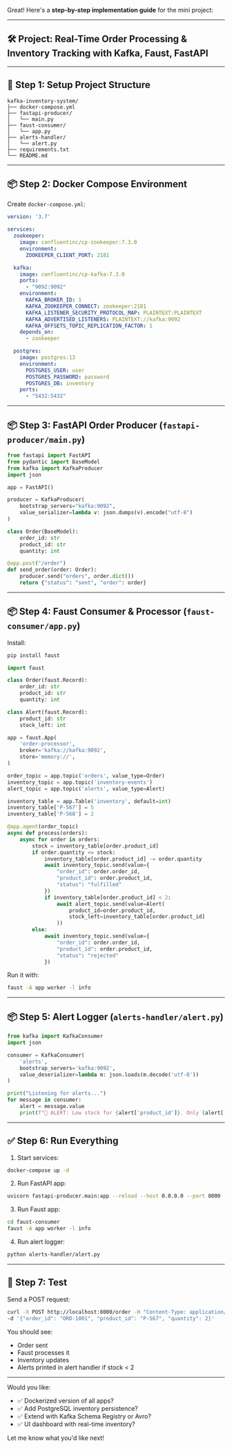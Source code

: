 Great! Here's a **step-by-step implementation guide** for the mini project:

---

## 🛠️ Project: Real-Time Order Processing & Inventory Tracking with Kafka, Faust, FastAPI

---

## 🔧 Step 1: Setup Project Structure

```
kafka-inventory-system/
├── docker-compose.yml
├── fastapi-producer/
│   └── main.py
├── faust-consumer/
│   └── app.py
├── alerts-handler/
│   └── alert.py
├── requirements.txt
└── README.md
```

---

## 📦 Step 2: Docker Compose Environment

Create `docker-compose.yml`:

```yaml
version: '3.7'

services:
  zookeeper:
    image: confluentinc/cp-zookeeper:7.3.0
    environment:
      ZOOKEEPER_CLIENT_PORT: 2181

  kafka:
    image: confluentinc/cp-kafka:7.3.0
    ports:
      - "9092:9092"
    environment:
      KAFKA_BROKER_ID: 1
      KAFKA_ZOOKEEPER_CONNECT: zookeeper:2181
      KAFKA_LISTENER_SECURITY_PROTOCOL_MAP: PLAINTEXT:PLAINTEXT
      KAFKA_ADVERTISED_LISTENERS: PLAINTEXT://kafka:9092
      KAFKA_OFFSETS_TOPIC_REPLICATION_FACTOR: 1
    depends_on:
      - zookeeper

  postgres:
    image: postgres:13
    environment:
      POSTGRES_USER: user
      POSTGRES_PASSWORD: password
      POSTGRES_DB: inventory
    ports:
      - "5432:5432"
```

---

## 📦 Step 3: FastAPI Order Producer (`fastapi-producer/main.py`)

```python
from fastapi import FastAPI
from pydantic import BaseModel
from kafka import KafkaProducer
import json

app = FastAPI()

producer = KafkaProducer(
    bootstrap_servers="kafka:9092",
    value_serializer=lambda v: json.dumps(v).encode("utf-8")
)

class Order(BaseModel):
    order_id: str
    product_id: str
    quantity: int

@app.post("/order")
def send_order(order: Order):
    producer.send("orders", order.dict())
    return {"status": "sent", "order": order}
```

---

## 📦 Step 4: Faust Consumer & Processor (`faust-consumer/app.py`)

Install:

```bash
pip install faust
```

```python
import faust

class Order(faust.Record):
    order_id: str
    product_id: str
    quantity: int

class Alert(faust.Record):
    product_id: str
    stock_left: int

app = faust.App(
    'order-processor',
    broker='kafka://kafka:9092',
    store='memory://',
)

order_topic = app.topic('orders', value_type=Order)
inventory_topic = app.topic('inventory-events')
alert_topic = app.topic('alerts', value_type=Alert)

inventory_table = app.Table('inventory', default=int)
inventory_table['P-567'] = 5
inventory_table['P-568'] = 2

@app.agent(order_topic)
async def process(orders):
    async for order in orders:
        stock = inventory_table[order.product_id]
        if order.quantity <= stock:
            inventory_table[order.product_id] -= order.quantity
            await inventory_topic.send(value={
                "order_id": order.order_id,
                "product_id": order.product_id,
                "status": "fulfilled"
            })
            if inventory_table[order.product_id] < 2:
                await alert_topic.send(value=Alert(
                    product_id=order.product_id,
                    stock_left=inventory_table[order.product_id]
                ))
        else:
            await inventory_topic.send(value={
                "order_id": order.order_id,
                "product_id": order.product_id,
                "status": "rejected"
            })

```

Run it with:

```bash
faust -A app worker -l info
```

---

## 📦 Step 5: Alert Logger (`alerts-handler/alert.py`)

```python
from kafka import KafkaConsumer
import json

consumer = KafkaConsumer(
    'alerts',
    bootstrap_servers='kafka:9092',
    value_deserializer=lambda m: json.loads(m.decode('utf-8'))
)

print("Listening for alerts...")
for message in consumer:
    alert = message.value
    print(f"🚨 ALERT: Low stock for {alert['product_id']}. Only {alert['stock_left']} left!")
```

---

## ✅ Step 6: Run Everything

1. Start services:

```bash
docker-compose up -d
```

2. Run FastAPI app:

```bash
uvicorn fastapi-producer.main:app --reload --host 0.0.0.0 --port 8000
```

3. Run Faust app:

```bash
cd faust-consumer
faust -A app worker -l info
```

4. Run alert logger:

```bash
python alerts-handler/alert.py
```

---

## 🧪 Step 7: Test

Send a POST request:

```bash
curl -X POST http://localhost:8000/order -H "Content-Type: application/json" \
-d '{"order_id": "ORD-1001", "product_id": "P-567", "quantity": 2}'
```

You should see:

* Order sent
* Faust processes it
* Inventory updates
* Alerts printed in alert handler if stock < 2

---

Would you like:

* ✅ Dockerized version of all apps?
* ✅ Add PostgreSQL inventory persistence?
* ✅ Extend with Kafka Schema Registry or Avro?
* ✅ UI dashboard with real-time inventory?

Let me know what you'd like next!
